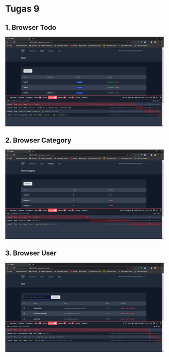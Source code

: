 # Tugas 9

## 1. Browser Todo
![Alt text](screenshot/tugas9/todo.png)
## 2. Browser Category
![Alt text](screenshot/tugas9/cat.png)
## 3. Browser User
![Alt text](screenshot/tugas9/user.png)
